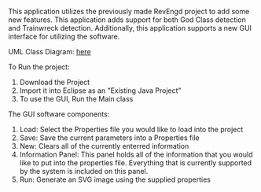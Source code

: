 This application utilizes the previously made RevEngd project to add some new features.  This application adds support for both God Class detection and Trainwreck detection. 
Additionally, this application supports a new GUI interface for utilizing the software.

UML Class Diagram: <a href=https://tinyurl.com/ya4vsuc4>here</a>


To Run the project:

1. Download the Project
2. Import it into Eclipse as an "Existing Java Project"
3. To use the GUI, Run the Main class

The GUI software components:
1. Load: Select the Properties file you would like to load into the project
2. Save: Save the current parameters into a Properties file
3. New: Clears all of the currently enterred information
4. Information Panel: This panel holds all of the information that you would like to put into the properties file.  Everything that is currently 
                      supported by the system is included on this panel.
5. Run: Generate an SVG image using the supplied properties